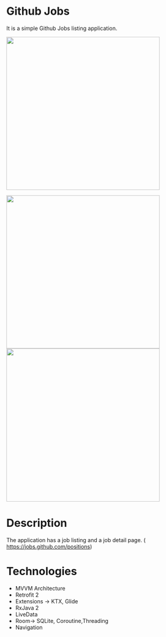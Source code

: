 # Github Jobs
It is a simple Github Jobs listing application.

<img src="https://user-images.githubusercontent.com/10815175/115445153-277aa600-a21e-11eb-8fa2-f6eafec0bf33.jpeg" width="400">  

<img src="https://user-images.githubusercontent.com/10815175/115445238-45e0a180-a21e-11eb-8889-8e89a58fdcc4.jpeg" width="400">  <img src="https://user-images.githubusercontent.com/10815175/115445286-555fea80-a21e-11eb-88bb-e71d6c03dc6c.jpeg" width="400"> 

# Description
The application has a job listing and a job detail page.
(​ https://jobs.github.com/positions ​)

# Technologies
- MVVM Architecture
- Retrofit 2
- Extensions -> KTX, Glide
- RxJava 2
- LiveData
- Room-> SQLite, Coroutine,Threading
- Navigation
